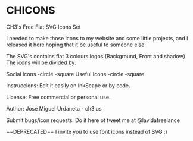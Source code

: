 CHICONS
=======
CH3's Free Flat SVG Icons Set


I needed to make those icons to my website and some little projects, and I released it here hoping that it be useful to someone else.

The SVG's contains flat 3 colours logos (Background, Front and shadow)
The icons will be divided by:

Social Icons
   -circle
   -square
Useful Icons
   -circle
   -square

Instruccions:
Edit it easily on InkScape or by code.

License:
Free commercial or personal use.

Author:
Jose Miguel Urdaneta - ch3.us

Submit bugs/icon requests:
Do it here ot tweet me at @lavidafreelance

==DEPRECATED==
I invite you to use font icons instead of SVG :)

